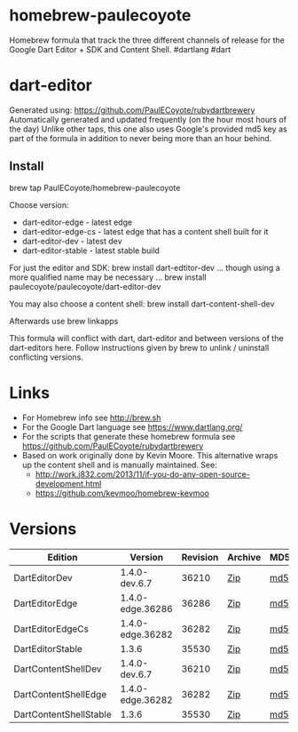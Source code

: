 homebrew-paulecoyote
====================

Homebrew formula that track the three different channels of release for the Google Dart Editor + SDK and Content Shell.  #dartlang #dart

dart-editor
===========

Generated using: https://github.com/PaulECoyote/rubydartbrewery
Automatically generated and updated frequently (on the hour most hours of the day)
Unlike other taps, this one also uses Google's provided md5 key as part of the formula in addition to never being more than an hour behind.

Install
-------
brew tap PaulECoyote/homebrew-paulecoyote

Choose version:
* dart-editor-edge - latest edge
* dart-editor-edge-cs - latest edge that has a content shell built for it
* dart-editor-dev - latest dev
* dart-editor-stable - latest stable build

For just the editor and SDK:
brew install dart-edtitor-dev
... though using a more qualified name may be necessary ...
brew install paulecoyote/paulecoyote/dart-editor-dev

You may also choose a content shell:
brew install dart-content-shell-dev

Afterwards use 
brew linkapps

This formula will conflict with dart, dart-editor and between versions of the dart-editors here.  Follow instructions given by brew to unlink / uninstall conflicting versions.

Links
=====
* For Homebrew info see http://brew.sh
* For the Google Dart language see https://www.dartlang.org/
* For the scripts that generate these homebrew formula see https://github.com/PaulECoyote/rubydartbrewery
* Based on work originally done by Kevin Moore. This alternative wraps up the content shell and is manually maintained.  See: 
    * http://work.j832.com/2013/11/if-you-do-any-open-source-development.html
    * https://github.com/kevmoo/homebrew-kevmoo

Versions
========
| Edition | Version | Revision | Archive | MD5 | Notes |
| ------- | ------- | -------- | ------- | --- | ----- |
| DartEditorDev | 1.4.0-dev.6.7 | 36210 | [Zip](http://storage.googleapis.com/dart-archive/channels/dev/release/36210/editor/darteditor-macos-x64.zip) | [md5](http://storage.googleapis.com/dart-archive/channels/dev/release/36210/editor/darteditor-macos-x64.zip.md5sum) | [Changes](http://storage.googleapis.com/dart-archive/channels/dev/release/latest/changelog.html) |
| DartEditorEdge | 1.4.0-edge.36286 | 36286 | [Zip](http://storage.googleapis.com/dart-archive/channels/be/raw/36286/editor/darteditor-macos-x64.zip) | [md5](http://storage.googleapis.com/dart-archive/channels/be/raw/36286/editor/darteditor-macos-x64.zip.md5sum) | - |
| DartEditorEdgeCs | 1.4.0-edge.36282 | 36282 | [Zip](http://storage.googleapis.com/dart-archive/channels/be/raw/36282/editor/darteditor-macos-x64.zip) | [md5](http://storage.googleapis.com/dart-archive/channels/be/raw/36282/editor/darteditor-macos-x64.zip.md5sum) | - |
| DartEditorStable | 1.3.6 | 35530 | [Zip](http://storage.googleapis.com/dart-archive/channels/stable/release/35530/editor/darteditor-macos-x64.zip) | [md5](http://storage.googleapis.com/dart-archive/channels/stable/release/35530/editor/darteditor-macos-x64.zip.md5sum) | [Changes](http://storage.googleapis.com/dart-archive/channels/stable/release/latest/changelog.html) |
| DartContentShellDev | 1.4.0-dev.6.7 | 36210 | [Zip](http://storage.googleapis.com/dart-archive/channels/dev/release/36210/dartium/content_shell-macos-ia32-release.zip) | [md5](http://storage.googleapis.com/dart-archive/channels/dev/release/36210/dartium/content_shell-macos-ia32-release.zip.md5sum) | - |
| DartContentShellEdge | 1.4.0-edge.36282 | 36282 | [Zip](http://storage.googleapis.com/dart-archive/channels/be/raw/36282/dartium/content_shell-macos-ia32-release.zip) | [md5](http://storage.googleapis.com/dart-archive/channels/be/raw/36282/dartium/content_shell-macos-ia32-release.zip.md5sum) | - |
| DartContentShellStable | 1.3.6 | 35530 | [Zip](http://storage.googleapis.com/dart-archive/channels/stable/release/35530/dartium/content_shell-macos-ia32-release.zip) | [md5](http://storage.googleapis.com/dart-archive/channels/stable/release/35530/dartium/content_shell-macos-ia32-release.zip.md5sum) | - |
